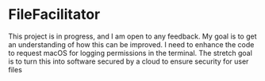 # FileFacilitator

This project is in progress, and I am open to any feedback.
My goal is to get an understanding of how this can be improved.
I need to enhance the code to request macOS for logging permissions in the terminal. The stretch goal is to turn this into software secured by a cloud to ensure security for user files

